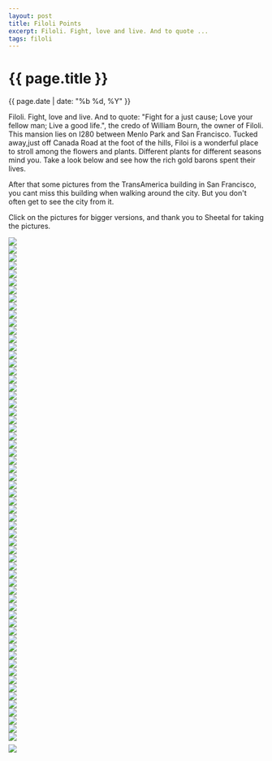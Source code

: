 ```yaml
---
layout: post
title: Filoli Points
excerpt: Filoli. Fight, love and live. And to quote ...
tags: filoli
---
```


{{ page.title }}
================
<div class="pdate"> {{ page.date | date: "%b %d, %Y" }} </div>

Filoli. Fight, love and live. And to quote: "Fight for a just cause; Love your
fellow man; Live a good life.", the credo of William Bourn, the owner of
Filoli. This mansion lies on I280 between Menlo Park and San Francisco. Tucked
away,just off Canada Road at the foot of the hills, Filoi is a wonderful place
to stroll among the flowers and plants. Different plants for different seasons
mind you. Take a look below and see how the rich gold barons spent their lives.

After that some pictures from the TransAmerica building in San Francisco, you
cant miss this building when walking around the city. But you don't often get to
see the city from it.

Click on the pictures for bigger versions, and thank you to Sheetal for taking
the pictures.


<div class="row" style="margin-top:0.5em;">
<div class="col-xs-12">
<div id="demo6" class="flex-images">

<div class="item" data-w="600" data-h="400">
	<div class="img"><a href="{{ site.url }}/images/photos/filoli/t-DSC00023-Edit.jpg"><img src="{{ site.url }}/images/blank.gif" data-src="{{ site.url }}/images/photos/filoli/st-DSC00023-Edit.jpg"></a></div>
</div>
<div class="item" data-w="266" data-h="400">
	<div class="img"><a href="{{ site.url }}/images/photos/filoli/t-DSC00025-Edit.jpg"><img src="{{ site.url }}/images/blank.gif" data-src="{{ site.url }}/images/photos/filoli/st-DSC00025-Edit.jpg"></a></div>
</div>
<div class="item" data-w="600" data-h="400">
	<div class="img"><a href="{{ site.url }}/images/photos/filoli/t-DSC00027-Edit.jpg"><img src="{{ site.url }}/images/blank.gif" data-src="{{ site.url }}/images/photos/filoli/st-DSC00027-Edit.jpg"></a></div>
</div>
<div class="item" data-w="266" data-h="400">
	<div class="img"><a href="{{ site.url }}/images/photos/filoli/t-DSC00028.jpg"><img src="{{ site.url }}/images/blank.gif" data-src="{{ site.url }}/images/photos/filoli/st-DSC00028.jpg"></a></div>
</div>
<div class="item" data-w="266" data-h="400">
	<div class="img"><a href="{{ site.url }}/images/photos/filoli/t-DSC00030-Edit.jpg"><img src="{{ site.url }}/images/blank.gif" data-src="{{ site.url }}/images/photos/filoli/st-DSC00030-Edit.jpg"></a></div>
</div>
<div class="item" data-w="600" data-h="400">
	<div class="img"><a href="{{ site.url }}/images/photos/filoli/t-DSC00032-Edit.jpg"><img src="{{ site.url }}/images/blank.gif" data-src="{{ site.url }}/images/photos/filoli/st-DSC00032-Edit.jpg"></a></div>
</div>
<div class="item" data-w="600" data-h="400">
	<div class="img"><a href="{{ site.url }}/images/photos/filoli/t-DSC00035.jpg"><img src="{{ site.url }}/images/blank.gif" data-src="{{ site.url }}/images/photos/filoli/st-DSC00035.jpg"></a></div>
</div>
<div class="item" data-w="600" data-h="400">
	<div class="img"><a href="{{ site.url }}/images/photos/filoli/t-DSC00037.jpg"><img src="{{ site.url }}/images/blank.gif" data-src="{{ site.url }}/images/photos/filoli/st-DSC00037.jpg"></a></div>
</div>
<div class="item" data-w="600" data-h="400">
	<div class="img"><a href="{{ site.url }}/images/photos/filoli/t-DSC00042.jpg"><img src="{{ site.url }}/images/blank.gif" data-src="{{ site.url }}/images/photos/filoli/st-DSC00042.jpg"></a></div>
</div>
<div class="item" data-w="600" data-h="400">
	<div class="img"><a href="{{ site.url }}/images/photos/filoli/t-DSC00044.jpg"><img src="{{ site.url }}/images/blank.gif" data-src="{{ site.url }}/images/photos/filoli/st-DSC00044.jpg"></a></div>
</div>
<div class="item" data-w="600" data-h="400">
	<div class="img"><a href="{{ site.url }}/images/photos/filoli/t-DSC00045.jpg"><img src="{{ site.url }}/images/blank.gif" data-src="{{ site.url }}/images/photos/filoli/st-DSC00045.jpg"></a></div>
</div>
<div class="item" data-w="600" data-h="400">
	<div class="img"><a href="{{ site.url }}/images/photos/filoli/t-DSC00047.jpg"><img src="{{ site.url }}/images/blank.gif" data-src="{{ site.url }}/images/photos/filoli/st-DSC00047.jpg"></a></div>
</div>
<div class="item" data-w="266" data-h="400">
	<div class="img"><a href="{{ site.url }}/images/photos/filoli/t-DSC00048.jpg"><img src="{{ site.url }}/images/blank.gif" data-src="{{ site.url }}/images/photos/filoli/st-DSC00048.jpg"></a></div>
</div>
<div class="item" data-w="600" data-h="400">
	<div class="img"><a href="{{ site.url }}/images/photos/filoli/t-DSC00050.jpg"><img src="{{ site.url }}/images/blank.gif" data-src="{{ site.url }}/images/photos/filoli/st-DSC00050.jpg"></a></div>
</div>
<div class="item" data-w="600" data-h="400">
	<div class="img"><a href="{{ site.url }}/images/photos/filoli/t-DSC00051.jpg"><img src="{{ site.url }}/images/blank.gif" data-src="{{ site.url }}/images/photos/filoli/st-DSC00051.jpg"></a></div>
</div>
<div class="item" data-w="600" data-h="400">
	<div class="img"><a href="{{ site.url }}/images/photos/filoli/t-DSC00052.jpg"><img src="{{ site.url }}/images/blank.gif" data-src="{{ site.url }}/images/photos/filoli/st-DSC00052.jpg"></a></div>
</div>
<div class="item" data-w="600" data-h="400">
	<div class="img"><a href="{{ site.url }}/images/photos/filoli/t-DSC00055.jpg"><img src="{{ site.url }}/images/blank.gif" data-src="{{ site.url }}/images/photos/filoli/st-DSC00055.jpg"></a></div>
</div>
<div class="item" data-w="600" data-h="400">
	<div class="img"><a href="{{ site.url }}/images/photos/filoli/t-DSC00057.jpg"><img src="{{ site.url }}/images/blank.gif" data-src="{{ site.url }}/images/photos/filoli/st-DSC00057.jpg"></a></div>
</div>
<div class="item" data-w="600" data-h="400">
	<div class="img"><a href="{{ site.url }}/images/photos/filoli/t-DSC00058.jpg"><img src="{{ site.url }}/images/blank.gif" data-src="{{ site.url }}/images/photos/filoli/st-DSC00058.jpg"></a></div>
</div>
<div class="item" data-w="600" data-h="400">
	<div class="img"><a href="{{ site.url }}/images/photos/filoli/t-DSC00059.jpg"><img src="{{ site.url }}/images/blank.gif" data-src="{{ site.url }}/images/photos/filoli/st-DSC00059.jpg"></a></div>
</div>
<div class="item" data-w="600" data-h="400">
	<div class="img"><a href="{{ site.url }}/images/photos/filoli/t-DSC00060.jpg"><img src="{{ site.url }}/images/blank.gif" data-src="{{ site.url }}/images/photos/filoli/st-DSC00060.jpg"></a></div>
</div>
<div class="item" data-w="600" data-h="400">
	<div class="img"><a href="{{ site.url }}/images/photos/filoli/t-DSC00061.jpg"><img src="{{ site.url }}/images/blank.gif" data-src="{{ site.url }}/images/photos/filoli/st-DSC00061.jpg"></a></div>
</div>
<div class="item" data-w="266" data-h="400">
	<div class="img"><a href="{{ site.url }}/images/photos/filoli/t-DSC00063.jpg"><img src="{{ site.url }}/images/blank.gif" data-src="{{ site.url }}/images/photos/filoli/st-DSC00063.jpg"></a></div>
</div>
<div class="item" data-w="600" data-h="400">
	<div class="img"><a href="{{ site.url }}/images/photos/filoli/t-DSC00064.jpg"><img src="{{ site.url }}/images/blank.gif" data-src="{{ site.url }}/images/photos/filoli/st-DSC00064.jpg"></a></div>
</div>
<div class="item" data-w="600" data-h="400">
	<div class="img"><a href="{{ site.url }}/images/photos/filoli/t-DSC00068.jpg"><img src="{{ site.url }}/images/blank.gif" data-src="{{ site.url }}/images/photos/filoli/st-DSC00068.jpg"></a></div>
</div>
<div class="item" data-w="600" data-h="400">
	<div class="img"><a href="{{ site.url }}/images/photos/filoli/t-DSC00071.jpg"><img src="{{ site.url }}/images/blank.gif" data-src="{{ site.url }}/images/photos/filoli/st-DSC00071.jpg"></a></div>
</div>
<div class="item" data-w="600" data-h="400">
	<div class="img"><a href="{{ site.url }}/images/photos/filoli/t-DSC00074.jpg"><img src="{{ site.url }}/images/blank.gif" data-src="{{ site.url }}/images/photos/filoli/st-DSC00074.jpg"></a></div>
</div>
<div class="item" data-w="600" data-h="400">
	<div class="img"><a href="{{ site.url }}/images/photos/filoli/t-DSC00075.jpg"><img src="{{ site.url }}/images/blank.gif" data-src="{{ site.url }}/images/photos/filoli/st-DSC00075.jpg"></a></div>
</div>
<div class="item" data-w="600" data-h="400">
	<div class="img"><a href="{{ site.url }}/images/photos/filoli/t-DSC00076.jpg"><img src="{{ site.url }}/images/blank.gif" data-src="{{ site.url }}/images/photos/filoli/st-DSC00076.jpg"></a></div>
</div>
<div class="item" data-w="600" data-h="400">
	<div class="img"><a href="{{ site.url }}/images/photos/filoli/t-DSC00077.jpg"><img src="{{ site.url }}/images/blank.gif" data-src="{{ site.url }}/images/photos/filoli/st-DSC00077.jpg"></a></div>
</div>
<div class="item" data-w="600" data-h="400">
	<div class="img"><a href="{{ site.url }}/images/photos/filoli/t-DSC00078.jpg"><img src="{{ site.url }}/images/blank.gif" data-src="{{ site.url }}/images/photos/filoli/st-DSC00078.jpg"></a></div>
</div>
<div class="item" data-w="600" data-h="400">
	<div class="img"><a href="{{ site.url }}/images/photos/filoli/t-DSC00079.jpg"><img src="{{ site.url }}/images/blank.gif" data-src="{{ site.url }}/images/photos/filoli/st-DSC00079.jpg"></a></div>
</div>
<div class="item" data-w="600" data-h="400">
	<div class="img"><a href="{{ site.url }}/images/photos/filoli/t-DSC00080.jpg"><img src="{{ site.url }}/images/blank.gif" data-src="{{ site.url }}/images/photos/filoli/st-DSC00080.jpg"></a></div>
</div>
<div class="item" data-w="266" data-h="400">
	<div class="img"><a href="{{ site.url }}/images/photos/filoli/t-DSC00081.jpg"><img src="{{ site.url }}/images/blank.gif" data-src="{{ site.url }}/images/photos/filoli/st-DSC00081.jpg"></a></div>
</div>
<div class="item" data-w="600" data-h="400">
	<div class="img"><a href="{{ site.url }}/images/photos/filoli/t-DSC00083.jpg"><img src="{{ site.url }}/images/blank.gif" data-src="{{ site.url }}/images/photos/filoli/st-DSC00083.jpg"></a></div>
</div>
<div class="item" data-w="266" data-h="400">
	<div class="img"><a href="{{ site.url }}/images/photos/filoli/t-DSC00084.jpg"><img src="{{ site.url }}/images/blank.gif" data-src="{{ site.url }}/images/photos/filoli/st-DSC00084.jpg"></a></div>
</div>
<div class="item" data-w="600" data-h="400">
	<div class="img"><a href="{{ site.url }}/images/photos/filoli/t-DSC00087.jpg"><img src="{{ site.url }}/images/blank.gif" data-src="{{ site.url }}/images/photos/filoli/st-DSC00087.jpg"></a></div>
</div>
<div class="item" data-w="600" data-h="400">
	<div class="img"><a href="{{ site.url }}/images/photos/filoli/t-DSC00088.jpg"><img src="{{ site.url }}/images/blank.gif" data-src="{{ site.url }}/images/photos/filoli/st-DSC00088.jpg"></a></div>
</div>
<div class="item" data-w="600" data-h="400">
	<div class="img"><a href="{{ site.url }}/images/photos/filoli/t-DSC00089.jpg"><img src="{{ site.url }}/images/blank.gif" data-src="{{ site.url }}/images/photos/filoli/st-DSC00089.jpg"></a></div>
</div>
<div class="item" data-w="600" data-h="400">
	<div class="img"><a href="{{ site.url }}/images/photos/filoli/t-DSC00090.jpg"><img src="{{ site.url }}/images/blank.gif" data-src="{{ site.url }}/images/photos/filoli/st-DSC00090.jpg"></a></div>
</div>
<div class="item" data-w="266" data-h="400">
	<div class="img"><a href="{{ site.url }}/images/photos/filoli/t-DSC00091.jpg"><img src="{{ site.url }}/images/blank.gif" data-src="{{ site.url }}/images/photos/filoli/st-DSC00091.jpg"></a></div>
</div>
<div class="item" data-w="600" data-h="400">
	<div class="img"><a href="{{ site.url }}/images/photos/filoli/t-DSC00093.jpg"><img src="{{ site.url }}/images/blank.gif" data-src="{{ site.url }}/images/photos/filoli/st-DSC00093.jpg"></a></div>
</div>
<div class="item" data-w="600" data-h="400">
	<div class="img"><a href="{{ site.url }}/images/photos/filoli/t-DSC00094.jpg"><img src="{{ site.url }}/images/blank.gif" data-src="{{ site.url }}/images/photos/filoli/st-DSC00094.jpg"></a></div>
</div>
<div class="item" data-w="600" data-h="400">
	<div class="img"><a href="{{ site.url }}/images/photos/filoli/t-DSC00096.jpg"><img src="{{ site.url }}/images/blank.gif" data-src="{{ site.url }}/images/photos/filoli/st-DSC00096.jpg"></a></div>
</div>
<div class="item" data-w="600" data-h="400">
	<div class="img"><a href="{{ site.url }}/images/photos/filoli/t-DSC00097.jpg"><img src="{{ site.url }}/images/blank.gif" data-src="{{ site.url }}/images/photos/filoli/st-DSC00097.jpg"></a></div>
</div>
<div class="item" data-w="266" data-h="400">
	<div class="img"><a href="{{ site.url }}/images/photos/filoli/t-DSC00098.jpg"><img src="{{ site.url }}/images/blank.gif" data-src="{{ site.url }}/images/photos/filoli/st-DSC00098.jpg"></a></div>
</div>
<div class="item" data-w="266" data-h="400">
	<div class="img"><a href="{{ site.url }}/images/photos/filoli/t-DSC00101.jpg"><img src="{{ site.url }}/images/blank.gif" data-src="{{ site.url }}/images/photos/filoli/st-DSC00101.jpg"></a></div>
</div>
<div class="item" data-w="600" data-h="400">
	<div class="img"><a href="{{ site.url }}/images/photos/filoli/t-DSC00102.jpg"><img src="{{ site.url }}/images/blank.gif" data-src="{{ site.url }}/images/photos/filoli/st-DSC00102.jpg"></a></div>
</div>
<div class="item" data-w="600" data-h="400">
	<div class="img"><a href="{{ site.url }}/images/photos/filoli/t-DSC00103.jpg"><img src="{{ site.url }}/images/blank.gif" data-src="{{ site.url }}/images/photos/filoli/st-DSC00103.jpg"></a></div>
</div>
<div class="item" data-w="266" data-h="400">
	<div class="img"><a href="{{ site.url }}/images/photos/filoli/t-DSC00105.jpg"><img src="{{ site.url }}/images/blank.gif" data-src="{{ site.url }}/images/photos/filoli/st-DSC00105.jpg"></a></div>
</div>
<div class="item" data-w="600" data-h="400">
	<div class="img"><a href="{{ site.url }}/images/photos/filoli/t-DSC00107.jpg"><img src="{{ site.url }}/images/blank.gif" data-src="{{ site.url }}/images/photos/filoli/st-DSC00107.jpg"></a></div>
</div>
<div class="item" data-w="266" data-h="400">
	<div class="img"><a href="{{ site.url }}/images/photos/filoli/t-DSC00110.jpg"><img src="{{ site.url }}/images/blank.gif" data-src="{{ site.url }}/images/photos/filoli/st-DSC00110.jpg"></a></div>
</div>
<div class="item" data-w="266" data-h="400">
	<div class="img"><a href="{{ site.url }}/images/photos/filoli/t-DSC00111.jpg"><img src="{{ site.url }}/images/blank.gif" data-src="{{ site.url }}/images/photos/filoli/st-DSC00111.jpg"></a></div>
</div>
<div class="item" data-w="600" data-h="400">
	<div class="img"><a href="{{ site.url }}/images/photos/filoli/t-DSC00116.jpg"><img src="{{ site.url }}/images/blank.gif" data-src="{{ site.url }}/images/photos/filoli/st-DSC00116.jpg"></a></div>
</div>
<div class="item" data-w="266" data-h="400">
	<div class="img"><a href="{{ site.url }}/images/photos/filoli/t-DSC00117.jpg"><img src="{{ site.url }}/images/blank.gif" data-src="{{ site.url }}/images/photos/filoli/st-DSC00117.jpg"></a></div>
</div>
<div class="item" data-w="600" data-h="400">
	<div class="img"><a href="{{ site.url }}/images/photos/filoli/t-DSC00129.jpg"><img src="{{ site.url }}/images/blank.gif" data-src="{{ site.url }}/images/photos/filoli/st-DSC00129.jpg"></a></div>
</div>
<div class="item" data-w="600" data-h="400">
	<div class="img"><a href="{{ site.url }}/images/photos/filoli/t-DSC00130.jpg"><img src="{{ site.url }}/images/blank.gif" data-src="{{ site.url }}/images/photos/filoli/st-DSC00130.jpg"></a></div>
</div>
<div class="item" data-w="600" data-h="400">
	<div class="img"><a href="{{ site.url }}/images/photos/filoli/t-DSC00131.jpg"><img src="{{ site.url }}/images/blank.gif" data-src="{{ site.url }}/images/photos/filoli/st-DSC00131.jpg"></a></div>
</div>
<div class="item" data-w="600" data-h="400">
	<div class="img"><a href="{{ site.url }}/images/photos/filoli/t-DSC00132.jpg"><img src="{{ site.url }}/images/blank.gif" data-src="{{ site.url }}/images/photos/filoli/st-DSC00132.jpg"></a></div>
</div>
<div class="item" data-w="266" data-h="400">
	<div class="img"><a href="{{ site.url }}/images/photos/filoli/t-DSC00137.jpg"><img src="{{ site.url }}/images/blank.gif" data-src="{{ site.url }}/images/photos/filoli/st-DSC00137.jpg"></a></div>
</div>
<div class="item" data-w="600" data-h="400">
	<div class="img"><a href="{{ site.url }}/images/photos/filoli/t-DSC00138-Edit.jpg"><img src="{{ site.url }}/images/blank.gif" data-src="{{ site.url }}/images/photos/filoli/st-DSC00138-Edit.jpg"></a></div>
</div>
<div class="item" data-w="600" data-h="400">
	<div class="img"><a href="{{ site.url }}/images/photos/filoli/t-DSC00144.jpg"><img src="{{ site.url }}/images/blank.gif" data-src="{{ site.url }}/images/photos/filoli/st-DSC00144.jpg"></a></div>
</div>
</div></div></div>
<script>
$('#demo6').flexImages({ rowHeight:400 , truncate: 0});
</script>


<div class="row" style="margin-top:0.5em;">
<div class="col-xs-12">
<div id="demo7" class="flex-images">
<div class="item" data-w="1200" data-h="800">
	<div class="img"><a href="{{ site.url }}/images/photos/filoli/DSC00146-Edit-Edit-Edit.jpg"><img src="{{ site.url }}/images/blank.gif" data-src="{{ site.url }}/images/photos/filoli/DSC00146-Edit-Edit-Edit.jpg"></a></div>
</div>

</div></div></div>
<script>
$('#demo7').flexImages({ rowHeight:800 , truncate: 0});
</script>






